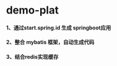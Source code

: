 # demo-plat
#### 1、通过start.spring.id 生成 springboot应用
#### 2、整合 mybatis 框架，自动生成代码
#### 3、结合redis实现缓存
